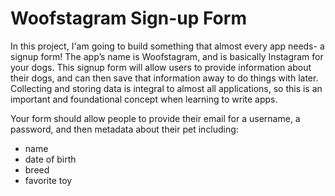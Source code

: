# Woofstagram Sign-up Form
In this project, I'am going to build something that almost every app needs- a signup form! The app’s name is Woofstagram, and is basically Instagram for your dogs. This signup form will allow users to provide information about their dogs, and can then save that information away to do things with later. Collecting and storing data is integral to almost all applications, so this is an important and foundational concept when learning to write apps.

Your form should allow people to provide their email for a username, a password, and then metadata about their pet including:

- name
- date of birth
- breed
- favorite toy